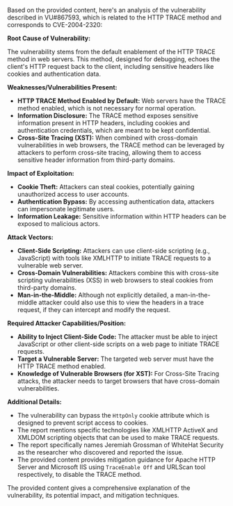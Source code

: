 Based on the provided content, here's an analysis of the vulnerability described in VU#867593, which is related to the HTTP TRACE method and corresponds to CVE-2004-2320:

**Root Cause of Vulnerability:**

The vulnerability stems from the default enablement of the HTTP TRACE method in web servers. This method, designed for debugging, echoes the client's HTTP request back to the client, including sensitive headers like cookies and authentication data.

**Weaknesses/Vulnerabilities Present:**

*   **HTTP TRACE Method Enabled by Default:** Web servers have the TRACE method enabled, which is not necessary for normal operation.
*   **Information Disclosure:** The TRACE method exposes sensitive information present in HTTP headers, including cookies and authentication credentials, which are meant to be kept confidential.
*   **Cross-Site Tracing (XST):** When combined with cross-domain vulnerabilities in web browsers, the TRACE method can be leveraged by attackers to perform cross-site tracing, allowing them to access sensitive header information from third-party domains.

**Impact of Exploitation:**

*   **Cookie Theft:** Attackers can steal cookies, potentially gaining unauthorized access to user accounts.
*   **Authentication Bypass:** By accessing authentication data, attackers can impersonate legitimate users.
*   **Information Leakage:** Sensitive information within HTTP headers can be exposed to malicious actors.

**Attack Vectors:**

*   **Client-Side Scripting:** Attackers can use client-side scripting (e.g., JavaScript) with tools like XMLHTTP to initiate TRACE requests to a vulnerable web server.
*   **Cross-Domain Vulnerabilities:**  Attackers combine this with cross-site scripting vulnerabilities (XSS) in web browsers to steal cookies from third-party domains.
*   **Man-in-the-Middle:** Although not explicitly detailed, a man-in-the-middle attacker could also use this to view the headers in a trace request, if they can intercept and modify the request.

**Required Attacker Capabilities/Position:**

*   **Ability to Inject Client-Side Code:** The attacker must be able to inject JavaScript or other client-side scripts on a web page to initiate TRACE requests.
*   **Target a Vulnerable Server:** The targeted web server must have the HTTP TRACE method enabled.
*   **Knowledge of Vulnerable Browsers (for XST):** For Cross-Site Tracing attacks, the attacker needs to target browsers that have cross-domain vulnerabilities.

**Additional Details:**

*   The vulnerability can bypass the `HttpOnly` cookie attribute which is designed to prevent script access to cookies.
*   The report mentions specific technologies like XMLHTTP ActiveX and XMLDOM scripting objects that can be used to make TRACE requests.
*   The report specifically names Jeremiah Grossman of WhiteHat Security as the researcher who discovered and reported the issue.
*   The provided content provides mitigation guidance for Apache HTTP Server and Microsoft IIS using `TraceEnable Off` and URLScan tool respectively, to disable the TRACE method.

The provided content gives a comprehensive explanation of the vulnerability, its potential impact, and mitigation techniques.